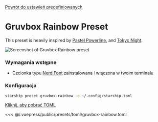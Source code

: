 [Powrót do ustawień predefiniowanych](./README.md#gruvbox-rainbow)

# Gruvbox Rainbow Preset

This preset is heavily inspired by [Pastel Powerline](./pastel-powerline.md), and [Tokyo Night](./tokyo-night.md).

![Screenshot of Gruvbox Rainbow preset](/presets/img/gruvbox-rainbow.png)

### Wymagania wstępne

- Czcionka typu [Nerd Font](https://www.nerdfonts.com/) zainstalowana i włączona w twoim terminalu

### Konfiguracja

```sh
starship preset gruvbox-rainbow -o ~/.config/starship.toml
```

[Kliknij, aby pobrać TOML](/presets/toml/gruvbox-rainbow.toml)

<<< @/.vuepress/public/presets/toml/gruvbox-rainbow.toml
